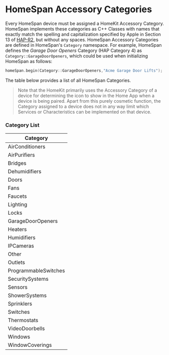 # HomeSpan Accessory Categories

Every HomeSpan device must be assigned a HomeKit Accessory Category. HomeSpan implements these categories as C++ Classes with names that exactly match the spelling and capitalization specified by Apple in Section 13 of [HAP-R2](https://developer.apple.com/support/homekit-accessory-protocol/), but without any spaces.  HomeSpan Accessory Categories are defined in HomeSpan's `Category` namespace.  For example, HomeSpan defines the *Garage Door Openers* Category (HAP Category 4) as `Category::GarageDoorOpeners`, which could be used when initializing HomeSpan as follows:

```C++
homeSpan.begin(Category::GarageDoorOpeners,"Acme Garage Door Lifts");
```

The table below provides a list of all HomeSpan Categories.

  > Note that the HomeKit primarily uses the Accessory Category of a device for determining the icon to show in the Home App when a device is being paired.  Apart from this purely cosmetic function, the Category assigned to a device does not in any way limit which Services or Characteristics can be implemented on that device.

### Category List

| Category |
|---|
| AirConditioners |
| AirPurifiers |
| Bridges |
| Dehumidifiers |
| Doors |
| Fans |
| Faucets |
| Lighting |
| Locks |
| GarageDoorOpeners |
| Heaters |
| Humidifiers |
| IPCameras |
| Other |
| Outlets |
| ProgrammableSwitches |
| SecuritySystems |
| Sensors |
| ShowerSystems |
| Sprinklers |
| Switches |
| Thermostats |
| VideoDoorbells |
| Windows |
| WindowCoverings |

